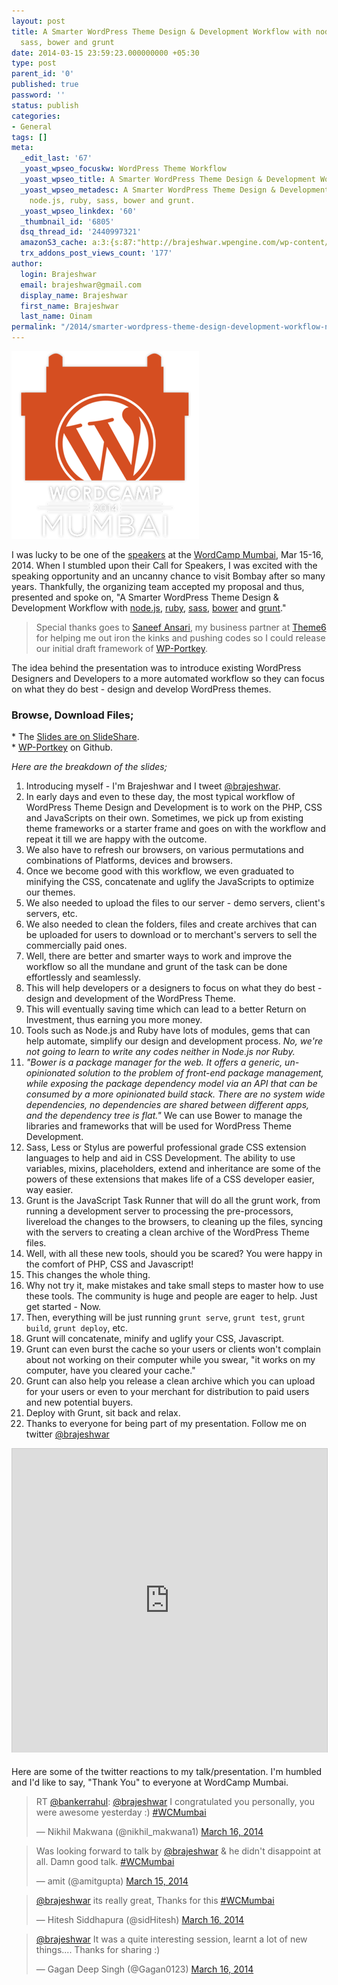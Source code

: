 ```yaml
---
layout: post
title: A Smarter WordPress Theme Design & Development Workflow with node.js, ruby,
  sass, bower and grunt
date: 2014-03-15 23:59:23.000000000 +05:30
type: post
parent_id: '0'
published: true
password: ''
status: publish
categories:
- General
tags: []
meta:
  _edit_last: '67'
  _yoast_wpseo_focuskw: WordPress Theme Workflow
  _yoast_wpseo_title: A Smarter WordPress Theme Design & Development Workflow
  _yoast_wpseo_metadesc: A Smarter WordPress Theme Design & Development Workflow with
    node.js, ruby, sass, bower and grunt.
  _yoast_wpseo_linkdex: '60'
  _thumbnail_id: '6805'
  dsq_thread_id: '2440997321'
  amazonS3_cache: a:3:{s:87:"http://brajeshwar.wpengine.com/wp-content/uploads/2014/03/wordcamp-mumbai-2014-logo.png";i:6806;s:84:"http://media.brajeshwar.com/wp-content/uploads/2014/03/wordcamp-mumbai-2014-logo.png";i:6806;s:85:"https://media.brajeshwar.com/wp-content/uploads/2014/03/wordcamp-mumbai-2014-logo.png";i:6806;}
  trx_addons_post_views_count: '177'
author:
  login: Brajeshwar
  email: brajeshwar@gmail.com
  display_name: Brajeshwar
  first_name: Brajeshwar
  last_name: Oinam
permalink: "/2014/smarter-wordpress-theme-design-development-workflow-node-js-ruby-sass-bower-grunt/"
---
```

<p><a href="http://2014.mumbai.wordcamp.org/"><img src="/static/2014/03/wordcamp-mumbai-2014-logo.png" alt="WordCamp Mumbai 2014" width="300" height="300" class="alignright size-full wp-image-6806" /></a></p>
<p>I was lucky to be one of the <a href="http://2014.mumbai.wordcamp.org/speakers/">speakers</a> at the <a href="http://2014.mumbai.wordcamp.org/">WordCamp Mumbai</a>, Mar 15-16, 2014. When I stumbled upon their Call for Speakers, I was excited with the speaking opportunity and an uncanny chance to visit Bombay after so many years. Thankfully, the organizing team accepted my proposal and thus, presented and spoke on, "A Smarter WordPress Theme Design & Development Workflow with <a href="http://nodejs.org/">node.js</a>, <a href="http://www.ruby-lang.org/">ruby</a>, <a href="http://sass-lang.com/">sass</a>, <a href="http://bower.io/">bower</a> and <a href="http://gruntjs.com/">grunt</a>."</p>
<p><!--more--></p>
<blockquote class="alignright"><p>Special thanks goes to <a href="http://saneef.com/">Saneef Ansari</a>, my business partner at <a href="http://theme6.com/">Theme6</a> for helping me out iron the kinks and pushing codes so I could release our initial draft framework of <a href="https://github.com/theme6/wp-portkey">WP-Portkey</a>.</p></blockquote>
<p>The idea behind the presentation was to introduce existing WordPress Designers and Developers to a more automated workflow so they can focus on what they do best - design and develop WordPress themes.</p>
<h3>Browse, Download Files;</h3>
<p>* The <a href="http://www.slideshare.net/Brajeshwar/wordpress-theme-development-workflow-with-nodejs-ruby-sass-bower-and-grunt">Slides are on SlideShare</a>.<br />
* <a href="https://github.com/theme6/wp-portkey">WP-Portkey</a> on Github.</p>
<p><em>Here are the breakdown of the slides;</em></p>
<ol>
<li>Introducing myself - I'm Brajeshwar and I tweet <a href="//twitter.com/brajeshwar">@brajeshwar</a>.</li>
<li>In early days and even to these day, the most typical workflow of WordPress Theme Design and Development is to work on the PHP, CSS and JavaScripts on their own. Sometimes, we pick up from existing theme frameworks or a starter frame and goes on with the workflow and repeat it till we are happy with the outcome.</li>
<li>We also have to refresh our browsers, on various permutations and combinations of Platforms, devices and browsers.</li>
<li>Once we become good with this workflow, we even graduated to minifying the CSS, concatenate and uglify the JavaScripts to optimize our themes.</li>
<li>We also needed to upload the files to our server - demo servers, client's servers, etc.</li>
<li>We also needed to clean the folders, files and create archives that can be uploaded for users to download or to merchant's servers to sell the commercially paid ones.</li>
<li>Well, there are better and smarter ways to work and improve the workflow so all the mundane and grunt of the task can be done effortlessly and seamlessly.</li>
<li>This will help developers or a designers to focus on what they do best - design and development of the WordPress Theme.</li>
<li>This will eventually saving time which can lead to a better Return on Investment, thus earning you more money.</li>
<li>Tools such as Node.js and Ruby have lots of modules, gems that can help automate, simplify our design and development process. <em>No, we're not going to learn to write any codes neither in Node.js nor Ruby.</em></li>
<li><em>"Bower is a package manager for the web. It offers a generic, un-opinionated solution to the problem of front-end package management, while exposing the package dependency model via an API that can be consumed by a more opinionated build stack. There are no system wide dependencies, no dependencies are shared between different apps, and the dependency tree is flat."</em> We can use Bower to manage the libraries and frameworks that will be used for WordPress Theme Development.</li>
<li>Sass, Less or Stylus are powerful professional grade CSS extension languages to help and aid in CSS Development. The ability to use variables, mixins, placeholders, extend and inheritance are some of the powers of these extensions that makes life of a CSS developer easier, way easier.</li>
<li>Grunt is the JavaScript Task Runner that will do all the grunt work, from running a development server to processing the pre-processors, livereload the changes to the browsers, to cleaning up the files, syncing with the servers to creating a clean archive of the WordPress Theme files.</li>
<li>Well, with all these new tools, should you be scared? You were happy in the comfort of PHP, CSS and Javascript!</li>
<li>This changes the whole thing.</li>
<li>Why not try it, make mistakes and take small steps to master how to use these tools. The community is huge and people are eager to help. Just get started - Now.</li>
<li>Then, everything will be just running <code>grunt serve</code>, <code>grunt test</code>, <code>grunt build</code>, <code>grunt deploy</code>, etc.</li>
<li>Grunt will concatenate, minify and uglify your CSS, Javascript.</li>
<li>Grunt can even burst the cache so your users or clients won't complain about not working on their computer while you swear, "it works on my computer, have you cleared your cache."</li>
<li>Grunt can also help you release a clean archive which you can upload for your users or even to your merchant for distribution to paid users and new potential buyers.</li>
<li>Deploy with Grunt, sit back and relax.</li>
<li>Thanks to everyone for being part of my presentation. Follow me on twitter <a href="//twitter.com/brajeshwar">@brajeshwar</a></li>
</ol>
<p><iframe src="http://www.slideshare.net/slideshow/embed_code/32184284?rel=0" width="597" height="486" frameborder="0" marginwidth="0" marginheight="0" scrolling="no" style="border:1px solid #CCC; border-width:1px 1px 0; margin-bottom:5px; max-width: 100%;" allowfullscreen> </iframe></p>
<p>Here are some of the twitter reactions to my talk/presentation. I'm humbled and I'd like to say, "Thank You" to everyone at WordCamp Mumbai.</p>
<blockquote class="twitter-tweet" lang="en"><p>RT <a href="https://twitter.com/bankerrahul">@bankerrahul</a>: <a href="https://twitter.com/brajeshwar">@brajeshwar</a> I congratulated you personally, you were awesome yesterday :) <a href="https://twitter.com/search?q=%23WCMumbai&amp;src=hash">#WCMumbai</a></p>
<p>&mdash; Nikhil Makwana (@nikhil_makwana1) <a href="https://twitter.com/nikhil_makwana1/statuses/445078146576953344">March 16, 2014</a></p></blockquote>
<p><script async src="//platform.twitter.com/widgets.js" charset="utf-8"></script></p>
<blockquote class="twitter-tweet" lang="en"><p>Was looking forward to talk by <a href="https://twitter.com/brajeshwar">@brajeshwar</a> &amp; he didn&#39;t disappoint at all. Damn good talk. <a href="https://twitter.com/search?q=%23WCMumbai&amp;src=hash">#WCMumbai</a></p>
<p>&mdash; amit (@amitgupta) <a href="https://twitter.com/amitgupta/statuses/444797081836744705">March 15, 2014</a></p></blockquote>
<blockquote class="twitter-tweet" lang="en"><p><a href="https://twitter.com/brajeshwar">@brajeshwar</a> its really great, Thanks for this <a href="https://twitter.com/search?q=%23WCMumbai&amp;src=hash">#WCMumbai</a></p>
<p>&mdash; Hitesh Siddhapura (@sidHitesh) <a href="https://twitter.com/sidHitesh/statuses/445077571718623232">March 16, 2014</a></p></blockquote>
<blockquote class="twitter-tweet" lang="en"><p><a href="https://twitter.com/brajeshwar">@brajeshwar</a> It was a quite interesting session, learnt a lot of new things.... Thanks for sharing :)</p>
<p>&mdash; Gagan Deep Singh (@Gagan0123) <a href="https://twitter.com/Gagan0123/statuses/445116601566633984">March 16, 2014</a></p></blockquote>
